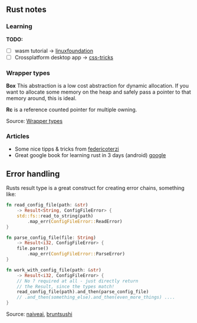 ## Rust notes

### Learning

**TODO:**

 - [ ] wasm tutorial -> [linuxfoundation](https://training.linuxfoundation.org/announcements/using-web-assembly-written-in-rust-on-the-server-side/)
 - [ ] Crossplatform desktop app -> [css-tricks](https://css-tricks.com/how-i-built-a-cross-platform-desktop-application-with-svelte-redis-and-rust/)

### Wrapper types

**Box** This abstraction is a low cost abstraction for dynamic allocation. If you want to allocate some memory on the heap and safely pass a pointer to that memory around, this is ideal.

**Rc** is a reference counted pointer for multiple owning. 

Source: [Wrapper types](https://manishearth.github.io/blog/2015/05/27/wrapper-types-in-rust-choosing-your-guarantees/)

### Articles

 - Some nice tipps & tricks from [federicoterzi](https://federicoterzi.com/blog/12-rust-tips-and-tricks-you-might-not-know-yet/)
 - Great google book for learning rust in 3 days (android) [google](https://google.github.io/comprehensive-rust)

## Error handling

Rusts result type is a great construct for creating error chains, something like:

```rust
fn read_config_file(path: &str)
    -> Result<String, ConfigFileError> {
    std::fs::read_to_string(path)
        .map_err(ConfigFileError::ReadError)
}

fn parse_config_file(file: String) 
    -> Result<i32, ConfigFileError> {
    file.parse()
        .map_err(ConfigFileError::ParseError)
}

fn work_with_config_file(path: &str) 
    -> Result<i32, ConfigFileError> {
    // No ? required at all - just directly return
    // the Result, since the types match!
    read_config_file(path).and_then(parse_config_file)
    // .and_then(something_else).and_then(even_more_things) ....
}
```

Source: [naiveai](https://naiveai.hashnode.dev/rust-result-cool), [bruntsushi](https://blog.burntsushi.net/rust-error-handling/)